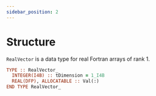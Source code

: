 ```yaml
---
sidebar_position: 2
---
```


# Structure

`RealVector` is a data type for real Fortran arrays of rank 1.

```fortran
TYPE :: RealVector_
  INTEGER(I4B) :: tDimension = 1_I4B
  REAL(DFP), ALLOCATABLE :: Val(:)
END TYPE RealVector_
```
